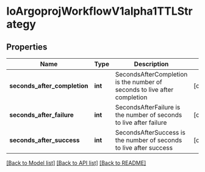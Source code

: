 # IoArgoprojWorkflowV1alpha1TTLStrategy

## Properties
Name | Type | Description | Notes
------------ | ------------- | ------------- | -------------
**seconds_after_completion** | **int** | SecondsAfterCompletion is the number of seconds to live after completion | [optional] 
**seconds_after_failure** | **int** | SecondsAfterFailure is the number of seconds to live after failure | [optional] 
**seconds_after_success** | **int** | SecondsAfterSuccess is the number of seconds to live after success | [optional] 

[[Back to Model list]](../README.md#documentation-for-models) [[Back to API list]](../README.md#documentation-for-api-endpoints) [[Back to README]](../README.md)


